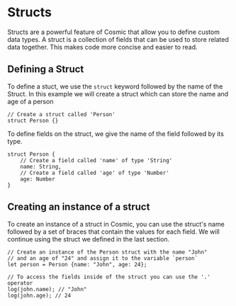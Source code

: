 # Structs

Structs are a powerful feature of Cosmic that allow you to define custom data types. A struct is a collection of fields that can be used to store related data together. This makes code more concise and easier to read.

## Defining a Struct

To define a stuct, we use the `struct` keyword followed by the name of the Struct. In this example we will create a struct which can
store the name and age of a person
```rs:line-numbers
// Create a struct called 'Person'
struct Person {}
```

To define fields on the struct, we give the name of the field followed by its type. 
```rs:line-numbers
struct Person {
    // Create a field called 'name' of type 'String'
    name: String,
    // Create a field called 'age' of type 'Number'
    age: Number
}
```

## Creating an instance of a struct

To create an instance of a struct in Cosmic, you can use the struct's name followed by a set of braces that contain the values for each field. We will continue using the struct we defined in the last section.

```rs:line-numbers
// Create an instance of the Person struct with the name "John" 
// and an age of "24" and assign it to the variable `person`
let person = Person {name: "John", age: 24};

// To access the fields inside of the struct you can use the '.' operator
log(john.name); // "John"
log(john.age); // 24
```